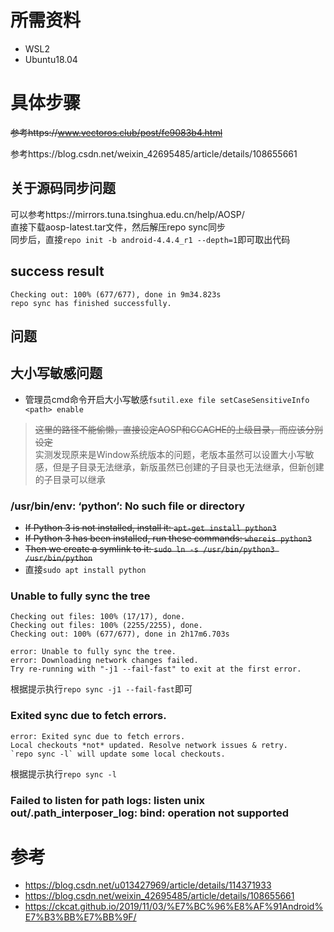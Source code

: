 # 所需资料
- WSL2
- Ubuntu18.04

# 具体步骤
 ~~参考https://www.vectoros.club/post/fe9083b4.html~~

参考https://blog.csdn.net/weixin_42695485/article/details/108655661
## 关于源码同步问题
可以参考https://mirrors.tuna.tsinghua.edu.cn/help/AOSP/ \
直接下载aosp-latest.tar文件，然后解压repo sync同步 \
同步后，直接`repo init -b android-4.4.4_r1 --depth=1`即可取出代码
## success result
```
Checking out: 100% (677/677), done in 9m34.823s
repo sync has finished successfully.
```
## 问题
## 大小写敏感问题
- 管理员cmd命令开启大小写敏感`fsutil.exe file setCaseSensitiveInfo <path> enable`
> ~~这里的路径不能偷懒，直接设定AOSP和CCACHE的上级目录，而应该分别设定~~ \
> 实测发现原来是Window系统版本的问题，老版本虽然可以设置大小写敏感，但是子目录无法继承，新版虽然已创建的子目录也无法继承，但新创建的子目录可以继承
### /usr/bin/env: ‘python’: No such file or directory
- ~~If Python 3 is not installed, install it: `apt-get install python3`~~
- ~~If Python 3 has been installed, run these commands: `whereis python3`~~
- ~~Then we create a symlink to it: `sudo ln -s /usr/bin/python3 /usr/bin/python`~~
- 直接`sudo apt install python`
### Unable to fully sync the tree
```
Checking out files: 100% (17/17), done.
Checking out files: 100% (2255/2255), done.
Checking out: 100% (677/677), done in 2h17m6.703s

error: Unable to fully sync the tree.
error: Downloading network changes failed.
Try re-running with "-j1 --fail-fast" to exit at the first error.
```
根据提示执行`repo sync -j1 --fail-fast`即可
### Exited sync due to fetch errors.
```
error: Exited sync due to fetch errors.
Local checkouts *not* updated. Resolve network issues & retry.
`repo sync -l` will update some local checkouts.
```
根据提示执行`repo sync -l`
### Failed to listen for path logs: listen unix out/.path_interposer_log: bind: operation not supported

# 参考
- https://blog.csdn.net/u013427969/article/details/114371933
- https://blog.csdn.net/weixin_42695485/article/details/108655661
- https://ckcat.github.io/2019/11/03/%E7%BC%96%E8%AF%91Android%E7%B3%BB%E7%BB%9F/
